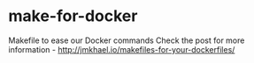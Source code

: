# make-for-docker
Makefile to ease our Docker commands Check the post for more information - http://jmkhael.io/makefiles-for-your-dockerfiles/
